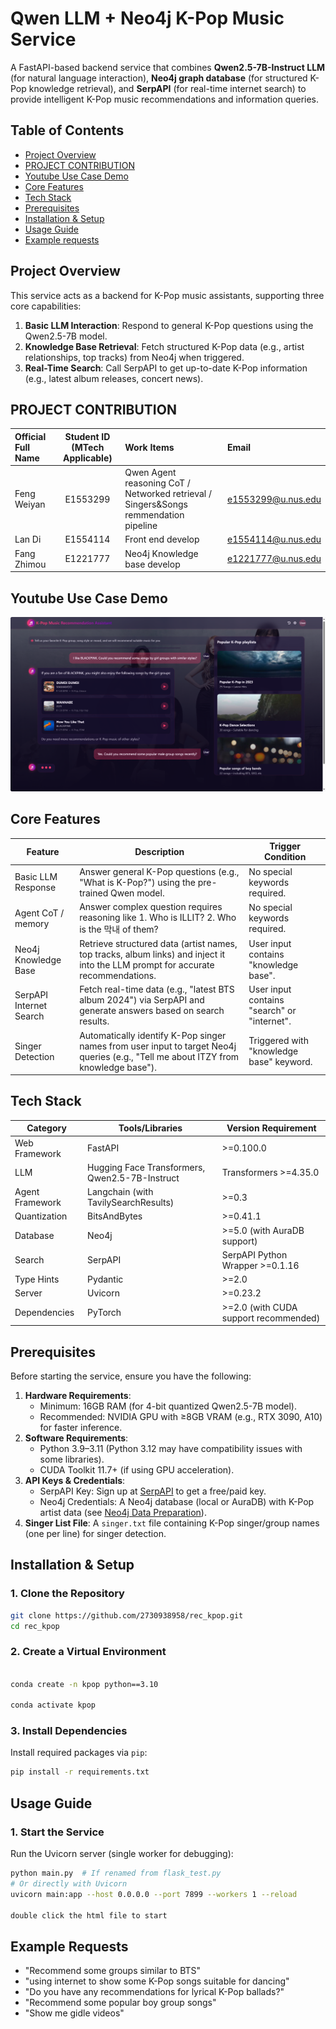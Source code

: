 # Qwen LLM + Neo4j K-Pop Music Service

A FastAPI-based backend service that combines **Qwen2.5-7B-Instruct LLM** (for natural language interaction), **Neo4j graph database** (for structured K-Pop knowledge retrieval), and **SerpAPI** (for real-time internet search) to provide intelligent K-Pop music recommendations and information queries.


## Table of Contents
- [Project Overview](#project-overview)
- [PROJECT CONTRIBUTION](#project-contribution)
- [Youtube Use Case Demo](#youtube-use-case-demo)
- [Core Features](#core-features)
- [Tech Stack](#tech-stack)
- [Prerequisites](#prerequisites)
- [Installation & Setup](#installation--setup)
- [Usage Guide](#usage-guide)
- [Example requests](#example-requests)



## Project Overview
This service acts as a backend for K-Pop music assistants, supporting three core capabilities:
1. **Basic LLM Interaction**: Respond to general K-Pop questions using the Qwen2.5-7B model.
2. **Knowledge Base Retrieval**: Fetch structured K-Pop data (e.g., artist relationships, top tracks) from Neo4j when triggered.
3. **Real-Time Search**: Call SerpAPI to get up-to-date K-Pop information (e.g., latest album releases, concert news).

## PROJECT CONTRIBUTION

| Official Full Name | Student ID (MTech Applicable)  | Work Items                                                                           | Email               |
|:-------------------|:---------------:|:-------------------------------------------------------------------------------------|:--------------------|
| Feng Weiyan        | E1553299 | Qwen Agent reasoning CoT / Networked retrieval / Singers&Songs remmendation pipeline | e1553299@u.nus.edu  |
| Lan Di             | E1554114 | Front end develop                                                                    | e1554114@u.nus.edu  |
| Fang Zhimou        | E1221777 | Neo4j Knowledge base develop                                                         | e1221777@u.nus.edu  |

## Youtube Use Case Demo
[![use case](./img/kpop_rec.png)](https://youtu.be/9lUvMDq9H40)

## Core Features
| Feature                 | Description                                                                                                                        | Trigger Condition |
|-------------------------|------------------------------------------------------------------------------------------------------------------------------------|-------------------|
| Basic LLM Response      | Answer general K-Pop questions (e.g., "What is K-Pop?") using the pre-trained Qwen model.                                          | No special keywords required. |
| Agent CoT / memory      | Answer complex question requires reasoning like 1. Who is ILLIT? 2. Who is the 막내 of them?                                         | No special keywords required. |
| Neo4j Knowledge Base    | Retrieve structured data (artist names, top tracks, album links) and inject it into the LLM prompt for accurate recommendations.   | User input contains "knowledge base". |
| SerpAPI Internet Search | Fetch real-time data (e.g., "latest BTS album 2024") via SerpAPI and generate answers based on search results.                     | User input contains "search" or "internet". |
| Singer Detection        | Automatically identify K-Pop singer names from user input to target Neo4j queries (e.g., "Tell me about ITZY from knowledge base"). | Triggered with "knowledge base" keyword. |


## Tech Stack
| Category        | Tools/Libraries                               | Version Requirement                   |
|-----------------|-----------------------------------------------|---------------------------------------|
| Web Framework   | FastAPI                                       | >=0.100.0                             |
| LLM             | Hugging Face Transformers, Qwen2.5-7B-Instruct | Transformers >=4.35.0                 |
| Agent Framework | Langchain (with TavilySearchResults)          | >=0.3                                 |
| Quantization    | BitsAndBytes                                  | >=0.41.1                              |
| Database        | Neo4j                                         | >=5.0 (with AuraDB support)           |
| Search          | SerpAPI                                       | SerpAPI Python Wrapper >=0.1.16       |
| Type Hints      | Pydantic                                      | >=2.0                                 |
| Server          | Uvicorn                                       | >=0.23.2                              |
| Dependencies    | PyTorch                                       | >=2.0 (with CUDA support recommended) |


## Prerequisites
Before starting the service, ensure you have the following:
1. **Hardware Requirements**:
   - Minimum: 16GB RAM (for 4-bit quantized Qwen2.5-7B model).
   - Recommended: NVIDIA GPU with ≥8GB VRAM (e.g., RTX 3090, A10) for faster inference.
2. **Software Requirements**:
   - Python 3.9–3.11 (Python 3.12 may have compatibility issues with some libraries).
   - CUDA Toolkit 11.7+ (if using GPU acceleration).
3. **API Keys & Credentials**:
   - SerpAPI Key: Sign up at [SerpAPI](https://serpapi.com/) to get a free/paid key.
   - Neo4j Credentials: A Neo4j database (local or AuraDB) with K-Pop artist data (see [Neo4j Data Preparation](#neo4j-data-preparation)).
4. **Singer List File**: A `singer.txt` file containing K-Pop singer/group names (one per line) for singer detection.


## Installation & Setup

### 1. Clone the Repository
```bash
git clone https://github.com/2730938958/rec_kpop.git
cd rec_kpop
```

### 2. Create a Virtual Environment
```bash

conda create -n kpop python==3.10

conda activate kpop
```

### 3. Install Dependencies
Install required packages via `pip`:
```bash
pip install -r requirements.txt
```



## Usage Guide

### 1. Start the Service
Run the Uvicorn server (single worker for debugging):
```bash
python main.py  # If renamed from flask_test.py
# Or directly with Uvicorn
uvicorn main:app --host 0.0.0.0 --port 7899 --workers 1 --reload

double click the html file to start
```

## Example Requests

- "Recommend some groups similar to BTS"
- "using internet to show some K-Pop songs suitable for dancing"
- "Do you have any recommendations for lyrical K-Pop ballads?"
- "Recommend some popular boy group songs"
- "Show me gidle videos"



